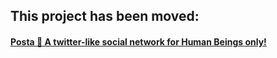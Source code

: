 ## This project has been moved:
#### [Posta 📢 A twitter-like social network for Human Beings only!](https://github.com/JuanuMusic/posta)
